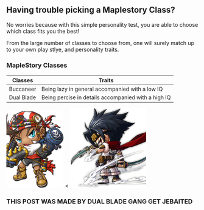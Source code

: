 ## Having trouble picking a Maplestory Class?

No worries because with this simple personality test, you are able to choose which class fits you the best!

From the large number of classes to choose from, one will surely match up to your own play stlye, and personality traits.

### MapleStory Classes

Classes | Traits 
------- | ------
Buccaneer | Being lazy in general accompanied with a low IQ
Dual Blade | Being percise in details accompanied with a high IQ

<img src="Pirate_Male.png" width="150" > < <img src="Dual_Blade_intro.png" width="200" >




### THIS POST WAS MADE BY DUAL BLADE GANG GET JEBAITED


